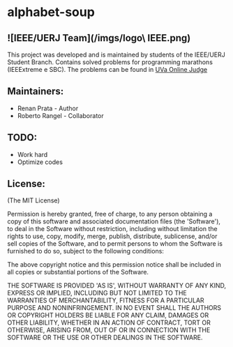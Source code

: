 alphabet-soup
=============

![IEEE/UERJ Team](/imgs/logo\ IEEE.png)
-----------
This project was developed and is maintained by students of the IEEE/UERJ Student Branch. Contains solved problems for programming marathons (IEEExtreme e SBC). The problems can be found in [UVa Online Judge](http://uva.onlinejudge.org/)


Maintainers:
-----------
* Renan Prata - Author
* Roberto Rangel - Collaborator

TODO:
----
* Work hard
* Optimize codes

License:
-------

(The MIT License)

Permission is hereby granted, free of charge, to any person obtaining
a copy of this software and associated documentation files (the
'Software'), to deal in the Software without restriction, including
without limitation the rights to use, copy, modify, merge, publish,
distribute, sublicense, and/or sell copies of the Software, and to
permit persons to whom the Software is furnished to do so, subject to
the following conditions:

The above copyright notice and this permission notice shall be
included in all copies or substantial portions of the Software.

THE SOFTWARE IS PROVIDED 'AS IS', WITHOUT WARRANTY OF ANY KIND,
EXPRESS OR IMPLIED, INCLUDING BUT NOT LIMITED TO THE WARRANTIES OF
MERCHANTABILITY, FITNESS FOR A PARTICULAR PURPOSE AND NONINFRINGEMENT.
IN NO EVENT SHALL THE AUTHORS OR COPYRIGHT HOLDERS BE LIABLE FOR ANY
CLAIM, DAMAGES OR OTHER LIABILITY, WHETHER IN AN ACTION OF CONTRACT,
TORT OR OTHERWISE, ARISING FROM, OUT OF OR IN CONNECTION WITH THE
SOFTWARE OR THE USE OR OTHER DEALINGS IN THE SOFTWARE.
